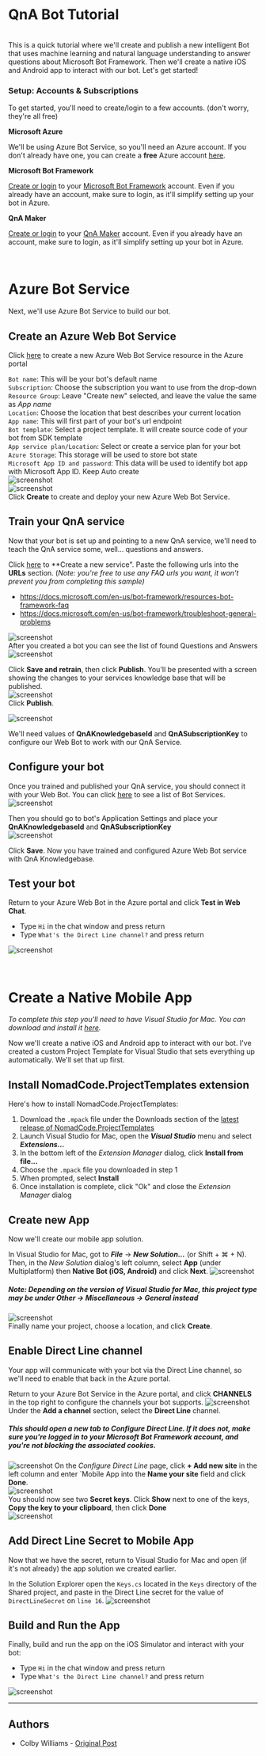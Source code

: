# QnA Bot Tutorial

<br/>
This is a quick tutorial where we'll create and publish a new intelligent Bot that uses machine learning and natural language understanding to answer questions about Microsoft Bot Framework.  Then we'll create a native iOS and Android app to interact with our bot.  Let's get started!

<br/>

### Setup: Accounts & Subscriptions

To get started, you'll need to create/login to a few accounts.  (don't worry, they're all free)


**Microsoft Azure**

We'll be using Azure Bot Service, so you'll need an Azure account. If you don't already have one, you can create a **free** Azure account [here](https://azure.microsoft.com/free/).


**Microsoft Bot Framework**

[Create or login](https://dev.botframework.com/login) to your [Microsoft Bot Framework](https://dev.botframework.com/) account. Even if you already have an account, make sure to login, as it'll simplify setting up your bot in Azure.


**QnA Maker**

[Create or login](https://qnamaker.ai/Account/SignIn) to your [QnA Maker](https://qnamaker.ai/) account. Even if you already have an account, make sure to login, as it'll simplify setting up your bot in Azure.

<br/>
  

# Azure Bot Service

Next, we'll use Azure Bot Service to build our bot.

## Create an Azure Web Bot Service

Click [here](https://portal.azure.com/#create/Microsoft.BotServiceSdkGalleryPackage) to create a new Azure Web Bot Service resource in the Azure portal  

`Bot name`: This will be your bot's default name  
`Subscription`: Choose the subscription you want to use from the drop-down  
`Resource Group`: Leave "Create new" selected, and leave the value the same as _App name_  
`Location`: Choose the location that best describes your current location  
`App name`: This will first part of your bot's url endpoint  
`Bot template`: Select a project template. It will create source code of your bot from SDK template  
`App service plan/Location`: Select or create a service plan for your bot  
`Azure Storage`: This storage will be used to store bot state  
`Microsoft App ID and password`: This data will be used to identify bot app with Microsoft App ID. Keep Auto create  
![screenshot](images/qa-bot-sample-29.png)  
![screenshot](images/qa-bot-sample-30.png)  
Click **Create** to create and deploy your new Azure Web Bot Service.


## Train your QnA service

Now that your bot is set up and pointing to a new QnA service, we'll need to teach the QnA service some, well... questions and answers.

Click [here](https://qnamaker.ai/Home/MyServices) to **Create a new service". Paste the following urls into the **URLs** section. (_Note: you're free to use any FAQ urls you want, it won't prevent you from completing this sample)_
- https://docs.microsoft.com/en-us/bot-framework/resources-bot-framework-faq
- https://docs.microsoft.com/en-us/bot-framework/troubleshoot-general-problems

![screenshot](images/qa-bot-sample-35.png)  
After you created a bot you can see the list of found Questions and Answers  
![screenshot](images/qa-bot-sample-36.png)  

Click **Save and retrain**, then click **Publish**. You'll be presented with a screen showing the changes to your services knowledge base that will be published.  
![screenshot](images/qa-bot-sample-16.png)  
Click **Publish**.  

![screenshot](images/qa-bot-sample-32.png) 

We'll need values of **QnAKnowledgebaseId** and **QnASubscriptionKey** to configure our Web Bot to work with our QnA Service.  


## Configure your bot

Once you trained and published your QnA service, you should connect it with your Web Bot.  You can click [here](https://portal.azure.com/#blade/HubsExtension/Resources/resourceType/Microsoft.BotService%2FbotServices) to see a list of Bot Services.  
![screenshot](images/qa-bot-sample-31.png)  

Then you should go to bot's Application Settings and place your **QnAKnowledgebaseId** and **QnASubscriptionKey**  
![screenshot](images/qa-bot-sample-33.png)  

Click **Save**. Now you have trained and configured Azure Web Bot service with QnA Knowledgebase.

## Test your bot

Return to your Azure Web Bot in the Azure portal and click **Test in Web Chat**.
- Type `Hi` in the chat window and press return
- Type `What's the Direct Line channel?` and press return

![screenshot](images/qa-bot-sample-34.png)  


<br/>

# Create a Native Mobile App

_To complete this step you'll need to have Visual Studio for Mac. You can download and install it [here](https://www.visualstudio.com/vs/visual-studio-mac/)._

Now we'll create a native iOS and Android app to interact with our bot. I've created a custom Project Template for Visual Studio that sets everything up automatically. We'll set that up first.


## Install NomadCode.ProjectTemplates extension

Here's how to install NomadCode.ProjectTemplates:

1. Download the `.mpack` file under the Downloads section of the [latest release of NomadCode.ProjectTemplates](https://github.com/colbylwilliams/NomadCode.ProjectTemplates/releases/latest)
2. Launch Visual Studio for Mac, open the _**Visual Studio**_ menu and select _**Extensions...**_
3. In the bottom left of the _Extension Manager_ dialog, click **Install from file...**
4. Choose the `.mpack` file you downloaded in step 1
5. When prompted, select **Install**
6. Once installation is complete, click "Ok" and close the _Extension Manager_ dialog


## Create new App

Now we'll create our mobile app solution.

In Visual Studio for Mac, got to _**File**_ -> _**New Solution...**_ (or Shift + ⌘ + N).  Then, in the _New Solution_ dialog's left column, select **App** (under Multiplatform) then **Native Bot (iOS, Android)** and click **Next**.
![screenshot](images/qa-bot-sample-19.png)
##### Note: Depending on the version of Visual Studio for Mac, this project type may be under _Other -> Miscellaneous -> General_ instead
![screenshot](images/qa-bot-sample-20.png)  
Finally name your project, choose a location, and click **Create**.


## Enable Direct Line channel

Your app will communicate with your bot via the Direct Line channel, so we'll need to enable that back in the Azure portal.

Return to your Azure Bot Service in the Azure portal, and click **CHANNELS** in the top right to configure the channels your bot supports.
![screenshot](images/qa-bot-sample-21.png)
Under the **Add a channel** section, select the **Direct Line** channel.
##### This should open a new tab to _Configure Direct Line_. If it does not, make sure you're logged in to your Microsoft Bot Framework account, and you're not blocking the associated cookies.
![screenshot](images/qa-bot-sample-23.png)
On the _Configure Direct Line_ page, click **+ Add new site** in the left column and enter `Mobile App into the **Name your site** field and click **Done**.  
![screenshot](images/qa-bot-sample-24.png)  
You should now see two **Secret keys**. Click **Show** next to one of the keys, **Copy the key to your clipboard**, then click **Done**  
![screenshot](images/qa-bot-sample-25.png)


## Add Direct Line Secret to  Mobile App

Now that we have the secret, return to Visual Studio for Mac and open (if it's not already) the app solution we created earlier.  

In the Solution Explorer open the `Keys.cs` located in the `Keys` directory of the Shared project, and paste in the Direct Line secret for the value of `DirectLineSecret` on `line 16`.
![screenshot](images/qa-bot-sample-28.png)


## Build and Run the App

Finally, build and run the app on the iOS Simulator and interact with your bot:
- Type `Hi` in the chat window and press return
- Type `What's the Direct Line channel?` and press return  

![screenshot](images/qa-bot-sample-26.png)

---
## Authors
- Colby Williams - [Original Post](http://www.colbylwilliams.com/2017/05/18/intelligent-bot-in-a-native-ios-and-android-app.html)
